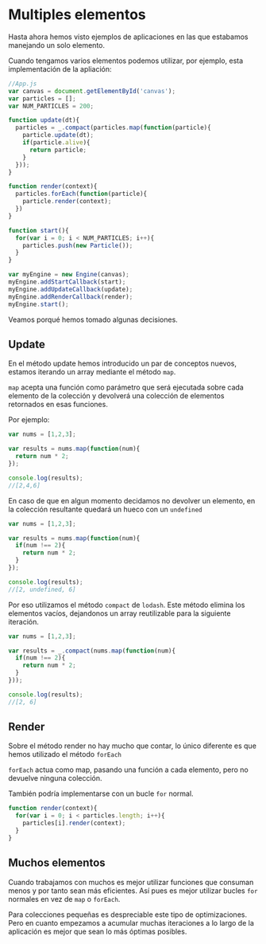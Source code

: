 # Multiples elementos

Hasta ahora hemos visto ejemplos de aplicaciones en las que estabamos manejando un solo elemento.

Cuando tengamos varios elementos podemos utilizar, por ejemplo, esta implementación de la apliación:

```javascript
//App.js
var canvas = document.getElementById('canvas');
var particles = [];
var NUM_PARTICLES = 200;

function update(dt){
  particles = _.compact(particles.map(function(particle){
    particle.update(dt);
    if(particle.alive){
      return particle;
    }
  }));
}

function render(context){
  particles.forEach(function(particle){
    particle.render(context);
  })
}

function start(){
  for(var i = 0; i < NUM_PARTICLES; i++){
    particles.push(new Particle());
  }
}

var myEngine = new Engine(canvas);
myEngine.addStartCallback(start);
myEngine.addUpdateCallback(update);
myEngine.addRenderCallback(render);
myEngine.start();
```


Veamos porqué hemos tomado algunas decisiones.

## Update

En el método update hemos introducido un par de conceptos nuevos, estamos iterando un array mediante el método `map`.

`map` acepta una función como parámetro que será ejecutada sobre cada elemento de la colección y devolverá una colección de elementos retornados en esas funciones.

Por ejemplo:

```javascript
var nums = [1,2,3];

var results = nums.map(function(num){
  return num * 2;
});

console.log(results);
//[2,4,6]
```

En caso de que en algun momento decidamos no devolver un elemento, en la colección resultante quedará un hueco con un `undefined`

```javascript
var nums = [1,2,3];

var results = nums.map(function(num){
  if(num !== 2){
    return num * 2;
  }
});

console.log(results);
//[2, undefined, 6]
```

Por eso utilizamos el método `compact` de `lodash`. Este método elimina los elementos vacíos, dejandonos un array reutilizable para la siguiente iteración.

```javascript
var nums = [1,2,3];

var results = _.compact(nums.map(function(num){
  if(num !== 2){
    return num * 2;
  }
}));

console.log(results);
//[2, 6]
```

## Render

Sobre el método render no hay mucho que contar, lo único diferente es que hemos utilizado el método `forEach`

`forEach` actua como map, pasando una función a cada elemento, pero no devuelve ninguna colección.

También podría implementarse con un bucle `for` normal.

```javascript
function render(context){
  for(var i = 0; i < particles.length; i++){
    particles[i].render(context);
  }
}
```

## Muchos elementos

Cuando trabajamos con muchos es mejor utilizar funciones que consuman menos y por tanto sean más eficientes. Así pues es mejor utilizar bucles `for` normales en vez de `map` o `forEach`.

Para colecciones pequeñas es despreciable este tipo de optimizaciones. Pero en cuanto empezamos a acumular muchas iteraciones a lo largo de la aplicación es mejor que sean lo más óptimas posibles.